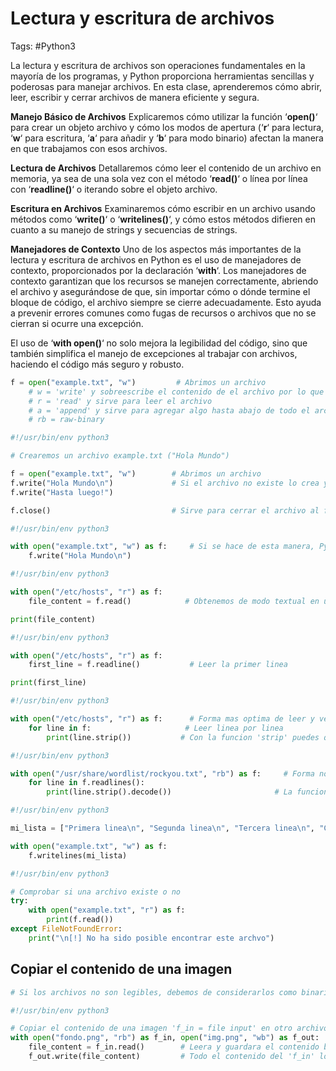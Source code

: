 # Lectura y escritura de archivos 

Tags: #Python3 

La lectura y escritura de archivos son operaciones fundamentales en la mayoría de los programas, y Python proporciona herramientas sencillas y poderosas para manejar archivos. En esta clase, aprenderemos cómo abrir, leer, escribir y cerrar archivos de manera eficiente y segura.

**Manejo Básico de Archivos**
Explicaremos cómo utilizar la función ‘**open()**‘ para crear un objeto archivo y cómo los modos de apertura (‘**r**‘ para lectura, ‘**w**‘ para escritura, ‘**a**‘ para añadir y ‘**b**‘ para modo binario) afectan la manera en que trabajamos con esos archivos.

**Lectura de Archivos**
Detallaremos cómo leer el contenido de un archivo en memoria, ya sea de una sola vez con el método ‘**read()**‘ o línea por línea con ‘**readline()**‘ o iterando sobre el objeto archivo.

**Escritura en Archivos**
Examinaremos cómo escribir en un archivo usando métodos como ‘**write()**‘ o ‘**writelines()**‘, y cómo estos métodos difieren en cuanto a su manejo de strings y secuencias de strings.

**Manejadores de Contexto**
Uno de los aspectos más importantes de la lectura y escritura de archivos en Python es el uso de manejadores de contexto, proporcionados por la declaración ‘**with**‘. Los manejadores de contexto garantizan que los recursos se manejen correctamente, abriendo el archivo y asegurándose de que, sin importar cómo o dónde termine el bloque de código, el archivo siempre se cierre adecuadamente. Esto ayuda a prevenir errores comunes como fugas de recursos o archivos que no se cierran si ocurre una excepción.

El uso de ‘**with open()**‘ no solo mejora la legibilidad del código, sino que también simplifica el manejo de excepciones al trabajar con archivos, haciendo el código más seguro y robusto.

```python 
f = open("example.txt", "w")         # Abrimos un archivo
	# w = 'write' y sobreescribe el contenido de el archivo por lo que no agrega nuevo contenido sino que lo borra y lo escribe 
	# r = 'read' y sirve para leer el archivo 
	# a = 'append' y sirve para agregar algo hasta abajo de todo el archivo 
	# rb = raw-binary
```

```python 
#!/usr/bin/env python3 

# Crearemos un archivo example.txt ("Hola Mundo")

f = open("example.txt", "w")        # Abrimos un archivo 
f.write("Hola Mundo\n")             # Si el archivo no existe lo crea y le agrega el contenido 
f.write("Hasta luego!")

f.close()                           # Sirve para cerrar el archivo al finalizar las acciones 
```

```python 
#!/usr/bin/env python3

with open("example.txt", "w") as f:     # Si se hace de esta manera, Python 'automaticamente' cierra el archivo 
	f.write("Hola Mundo\n")
```

```python 
#!/usr/bin/env python3

with open("/etc/hosts", "r") as f:
	file_content = f.read()            # Obtenemos de modo textual en una cadena el contenido del archivo 

print(file_content)
```

```python 
#!/usr/bin/env python3

with open("/etc/hosts", "r") as f:
	first_line = f.readline()           # Leer la primer linea  

print(first_line)
```

```python 
#!/usr/bin/env python3

with open("/etc/hosts", "r") as f:      # Forma mas optima de leer y ver un arhivo 
	for line in f:                     # Leer linea por linea  
		print(line.strip())           # Con la funcion 'strip' puedes quitar el salto de linea en cada ciclo  
```

```python 
#!/usr/bin/env python3

with open("/usr/share/wordlist/rockyou.txt", "rb") as f:     # Forma no optima de leer y ver un arhivo 
	for line in f.readlines():                     
		print(line.strip().decode())                       # La funcion 'decode' convierte el formato binary a string
```

```python 
#!/usr/bin/env python3

mi_lista = ["Primera linea\n", "Segunda linea\n", "Tercera linea\n", "Cuarta linea"]

with open("example.txt", "w") as f:
	f.writelines(mi_lista)
```

```python 
#!/usr/bin/env python3

# Comprobar si una archivo existe o no 
try:     
	with open("example.txt", "r") as f:
		print(f.read())
except FileNotFoundError:
	print("\n[!] No ha sido posible encontrar este archvo")
```

## Copiar el contenido de una imagen 

```python 
# Si los archivos no son legibles, debemos de considerarlos como binarios

#!/usr/bin/env python3

# Copiar el contenido de una imagen 'f_in = file input' en otro archivo 'f_out = file out'
with open("fondo.png", "rb") as f_in, open("img.png", "wb") as f_out: 
	file_content = f_in.read()        # Leera y guardara el contenido bruto del binario 
	f_out.write(file_content)         # Todo el contenido del 'f_in' lo escribiras en 'f_out'
```